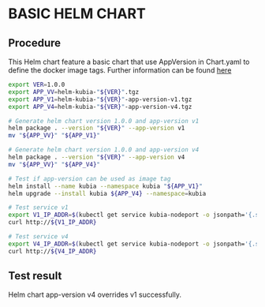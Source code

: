 # BASIC HELM CHART

## Procedure

This Helm chart feature a basic chart that use AppVersion in Chart.yaml to define the docker image tags.
Further information can be found [here](!https://jfrog.com/blog/helm-charts-best-practices/)

```bash
export VER=1.0.0
export APP_VV=helm-kubia-"${VER}".tgz 
export APP_V1=helm-kubia-"${VER}"-app-version-v1.tgz
export APP_V4=helm-kubia-"${VER}"-app-version-v4.tgz

# Generate helm chart version 1.0.0 and app-version v1
helm package . --version "${VER}" --app-version v1
mv "${APP_VV}" "${APP_V1}"

# Generate helm chart version 1.0.0 and app-version v4
helm package . --version "${VER}" --app-version v4
mv "${APP_VV}" "${APP_V4}"

# Test if app-version can be used as image tag
helm install --name kubia --namespace kubia "${APP_V1}"
helm upgrade --install kubia ${APP_V4} --namespace=kubia

# Test service v1
export V1_IP_ADDR=$(kubectl get service kubia-nodeport -o jsonpath='{.spec.clusterIP}')
curl http://${V1_IP_ADDR}

# Test service v4
export V4_IP_ADDR=$(kubectl get service kubia-nodeport -o jsonpath='{.spec.clusterIP}')
curl http://${V4_IP_ADDR}
```

## Test result

Helm chart app-version v4 overrides v1 successfully.

